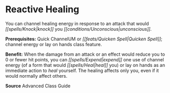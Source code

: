 ﻿---
cssclass: [feats]

---
# Reactive Healing

You can channel healing energy in response to an attack that would _[[spells/Knock|knock]]_ you _[[conditions/Unconscious|unconscious]]_.

**Prerequisites:** Quick ChannelUM or _[[feats/Quicken Spell|Quicken Spell]]_; channel energy or lay on hands class feature.

**Benefit:** When the damage from an attack or an effect would reduce you to 0 or fewer hit points, you can _[[spells/Expend|expend]]_ one use of channel energy (of a form that would _[[spells/Heal|heal]]_ you) or lay on hands as an immediate action to _heal_ yourself. The healing affects only you, even if it would normally affect others.

**Source** Advanced Class Guide